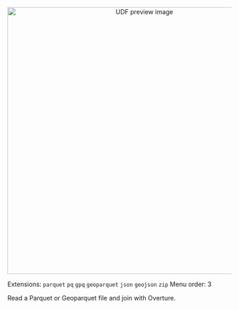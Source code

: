 <!--fused:pin=99-->
<!--fused:preview-->
<p align="center"><img src="https://fused-magic.s3.us-west-2.amazonaws.com/thumbnails/udf_cards/overture_join.png" width="600" alt="UDF preview image"></p>

<!--fused:filePreview-->
Extensions: `parquet` `pq` `gpq` `geoparquet` `json` `geojson` `zip`
Menu order: 3

<!--fused:readme-->
Read a Parquet or Geoparquet file and join with Overture.
